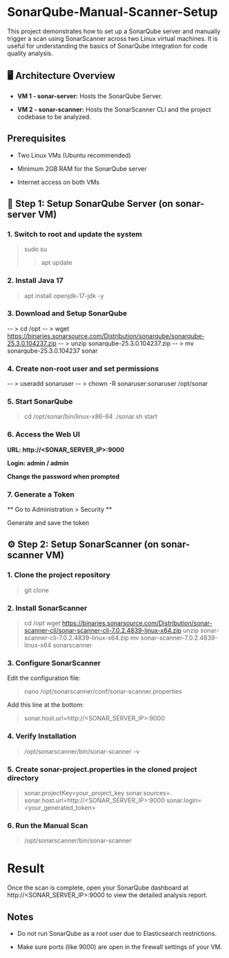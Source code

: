 # SonarQube-Manual-Scanner-Setup

This project demonstrates how to set up a SonarQube server and manually trigger a scan using SonarScanner across two Linux virtual machines. It is useful for understanding the basics of SonarQube integration for code quality analysis.

## 🖥️ Architecture Overview

- **VM 1 - sonar-server:** Hosts the SonarQube Server.

- **VM 2 - sonar-scanner:** Hosts the SonarScanner CLI and the project codebase to be analyzed.

## Prerequisites

- Two Linux VMs (Ubuntu recommended)

- Minimum 2GB RAM for the SonarQube server

- Internet access on both VMs

## 🔧 Step 1: Setup SonarQube Server (on sonar-server VM)

### 1. Switch to root and update the system

> sudo su
>> apt update

### 2. Install Java 17

> apt install openjdk-17-jdk -y

### 3. Download and Setup SonarQube

-- > cd /opt
-- > wget https://binaries.sonarsource.com/Distribution/sonarqube/sonarqube-25.3.0.104237.zip
-- > unzip sonarqube-25.3.0.104237.zip
-- > mv sonarqube-25.3.0.104237 sonar

### 4. Create non-root user and set permissions

-- > useradd sonaruser
-- > chown -R sonaruser:sonaruser /opt/sonar

### 5. Start SonarQube

> cd /opt/sonar/bin/linux-x86-64
> ./sonar.sh start

### 6. Access the Web UI

**URL: http://<SONAR_SERVER_IP>:9000**

**Login: admin / admin**

**Change the password when prompted**

### 7. Generate a Token

** Go to Administration > Security **

Generate and save the token

## ⚙️ Step 2: Setup SonarScanner (on sonar-scanner VM)

### 1. Clone the project repository

> git clone <your-project-repo-url>

### 2. Install SonarScanner

> cd /opt
> wget https://binaries.sonarsource.com/Distribution/sonar-scanner-cli/sonar-scanner-cli-7.0.2.4839-linux-x64.zip
> unzip sonar-scanner-cli-7.0.2.4839-linux-x64.zip
> mv sonar-scanner-7.0.2.4839-linux-x64 sonarscanner

### 3. Configure SonarScanner

Edit the configuration file:

> nano /opt/sonarscanner/conf/sonar-scanner.properties

Add this line at the bottom:

> sonar.host.url=http://<SONAR_SERVER_IP>:9000

### 4. Verify Installation

> /opt/sonarscanner/bin/sonar-scanner -v

### 5. Create sonar-project.properties in the cloned project directory

> sonar.projectKey=your_project_key
> sonar.sources=.
> sonar.host.url=http://<SONAR_SERVER_IP>:9000
> sonar.login=<your_generated_token>

### 6. Run the Manual Scan

> /opt/sonarscanner/bin/sonar-scanner

# Result

Once the scan is complete, open your SonarQube dashboard at http://<SONAR_SERVER_IP>:9000 to view the detailed analysis report.

## Notes

- Do not run SonarQube as a root user due to Elasticsearch restrictions.

- Make sure ports (like 9000) are open in the firewall settings of your VM.


